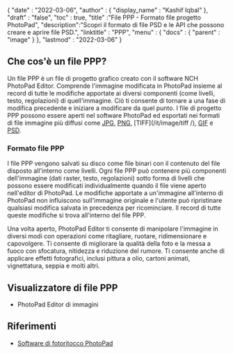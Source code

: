 {
  "date" : "2022-03-06",
  "author" : {
    "display_name" : "Kashif Iqbal"
},
  "draft" : "false",
  "toc" : true,
  "title" :"File PPP - Formato file progetto PhotoPad",
  "description":"Scopri il formato di file PSD e le API che possono creare e aprire file PSD.",
  "linktitle" : "PPP",
  "menu" : {
    "docs" : {
      "parent" : "image"
}
},
  "lastmod" : "2022-03-06"
}

## Che cos'è un file PPP?

Un file PPP è un file di progetto grafico creato con il software NCH PhotoPad Editor. Comprende l'immagine modificata in PhotoPad insieme al record di tutte le modifiche apportate ai diversi componenti (come livelli, testo, regolazioni) di quell'immagine. Ciò ti consente di tornare a una fase di modifica precedente e iniziare a modificare da quel punto. I file di progetto PPP possono essere aperti nel software PhotoPad ed esportati nei formati di file immagine più diffusi come [JPG](/it/image/jpeg/), [PNG](/it/image/png/), [TIFF](/it/image/tiff /), [GIF](/it/image/gif/) e [PSD](/it/image/psd/).

### Formato file PPP

I file PPP vengono salvati su disco come file binari con il contenuto del file disposto all'interno come livelli. Ogni file PPP può contenere più componenti dell'immagine (dati raster, testo, regolazioni) sotto forma di livelli che possono essere modificati individualmente quando il file viene aperto nell'editor di PhotoPad. Le modifiche apportate a un'immagine all'interno di PhotoPad non influiscono sull'immagine originale e l'utente può ripristinare qualsiasi modifica salvata in precedenza per ricominciare. Il record di tutte queste modifiche si trova all'interno del file PPP.

Una volta aperto, PhotoPad Editor ti consente di manipolare l'immagine in diversi modi con operazioni come ritagliare, ruotare, ridimensionare e capovolgere. Ti consente di migliorare la qualità della foto e la messa a fuoco con sfocatura, nitidezza e riduzione del rumore. Ti consente anche di applicare effetti fotografici, inclusi pittura a olio, cartoni animati, vignettatura, seppia e molti altri.

## Visualizzatore di file PPP

* PhotoPad Editor di immagini

## Riferimenti ##

* [Software di fotoritocco PhotoPad](https://www.nchsoftware.com/photoeditor/index.html)

